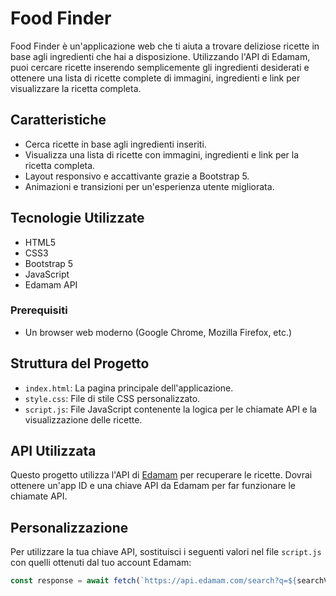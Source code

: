 # Food Finder

Food Finder è un'applicazione web che ti aiuta a trovare deliziose ricette in base agli ingredienti che hai a disposizione. Utilizzando l'API di Edamam, puoi cercare ricette inserendo semplicemente gli ingredienti desiderati e ottenere una lista di ricette complete di immagini, ingredienti e link per visualizzare la ricetta completa.

## Caratteristiche
- Cerca ricette in base agli ingredienti inseriti.
- Visualizza una lista di ricette con immagini, ingredienti e link per la ricetta completa.
- Layout responsivo e accattivante grazie a Bootstrap 5.
- Animazioni e transizioni per un'esperienza utente migliorata.

## Tecnologie Utilizzate
- HTML5
- CSS3
- Bootstrap 5
- JavaScript
- Edamam API

### Prerequisiti
- Un browser web moderno (Google Chrome, Mozilla Firefox, etc.)

## Struttura del Progetto
- `index.html`: La pagina principale dell'applicazione.
- `style.css`: File di stile CSS personalizzato.
- `script.js`: File JavaScript contenente la logica per le chiamate API e la visualizzazione delle ricette.

## API Utilizzata
Questo progetto utilizza l'API di [Edamam](https://developer.edamam.com/) per recuperare le ricette. Dovrai ottenere un'app ID e una chiave API da Edamam per far funzionare le chiamate API.

## Personalizzazione
Per utilizzare la tua chiave API, sostituisci i seguenti valori nel file `script.js` con quelli ottenuti dal tuo account Edamam:
```javascript
const response = await fetch(`https://api.edamam.com/search?q=${searchValue}&app_id=TUO_APP_ID&app_key=LA_TUA_CHIAVE_API&from=0&to=10`);

